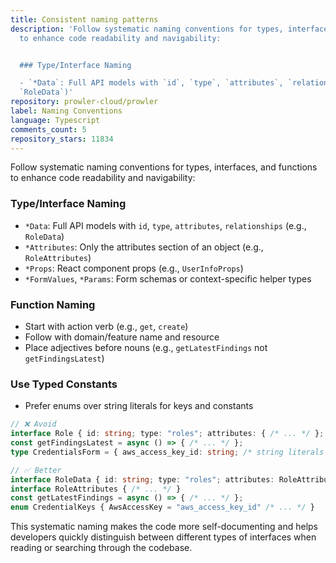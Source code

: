 ```yaml
---
title: Consistent naming patterns
description: 'Follow systematic naming conventions for types, interfaces, and functions
  to enhance code readability and navigability:


  ### Type/Interface Naming

  - `*Data`: Full API models with `id`, `type`, `attributes`, `relationships` (e.g.,
  `RoleData`)'
repository: prowler-cloud/prowler
label: Naming Conventions
language: Typescript
comments_count: 5
repository_stars: 11834
---
```


Follow systematic naming conventions for types, interfaces, and functions to enhance code readability and navigability:

### Type/Interface Naming
- `*Data`: Full API models with `id`, `type`, `attributes`, `relationships` (e.g., `RoleData`)
- `*Attributes`: Only the attributes section of an object (e.g., `RoleAttributes`)
- `*Props`: React component props (e.g., `UserInfoProps`)
- `*FormValues`, `*Params`: Form schemas or context-specific helper types

### Function Naming
- Start with action verb (e.g., `get`, `create`)
- Follow with domain/feature name and resource
- Place adjectives before nouns (e.g., `getLatestFindings` not `getFindingsLatest`)

### Use Typed Constants
- Prefer enums over string literals for keys and constants

```typescript
// ❌ Avoid
interface Role { id: string; type: "roles"; attributes: { /* ... */ }; }
const getFindingsLatest = async () => { /* ... */ };
type CredentialsForm = { aws_access_key_id: string; /* string literals */ };

// ✅ Better
interface RoleData { id: string; type: "roles"; attributes: RoleAttributes; }
interface RoleAttributes { /* ... */ }
const getLatestFindings = async () => { /* ... */ };
enum CredentialKeys { AwsAccessKey = "aws_access_key_id" /* ... */ }
```

This systematic naming makes the code more self-documenting and helps developers quickly distinguish between different types of interfaces when reading or searching through the codebase.